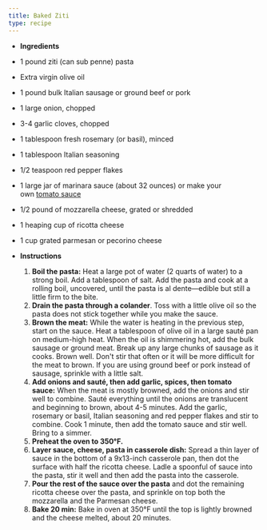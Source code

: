```yaml
---
title: Baked Ziti
type: recipe
---
```


- **Ingredients**
- 1 pound ziti (can sub penne) pasta
- Extra virgin olive oil
- 1 pound bulk Italian sausage or ground beef or pork
- 1 large onion, chopped
- 3-4 garlic cloves, chopped
- 1 tablespoon fresh rosemary (or basil), minced
- 1 tablespoon Italian seasoning
- 1/2 teaspoon red pepper flakes
- 1 large jar of marinara sauce (about 32 ounces) or make your own [tomato sauce](https://www.simplyrecipes.com/recipes/basic_tomato_sauce/)
- 1/2 pound of mozzarella cheese, grated or shredded
- 1 heaping cup of ricotta cheese
- 1 cup grated parmesan or pecorino cheese
- **Instructions**
  
  1.  **Boil the pasta:** Heat a large pot of water (2 quarts of water) to a strong boil. Add a tablespoon of salt. Add the pasta and cook at a rolling boil, uncovered, until the pasta is al dente—edible but still a little firm to the bite.
  2. **Drain the pasta through a colander**. Toss with a little olive oil so the pasta does not stick together while you make the sauce.
  3. **Brown the meat:** While the water is heating in the previous step, start on the sauce. Heat a tablespoon of olive oil in a large sauté pan on medium-high heat. When the oil is shimmering hot, add the bulk sausage or ground meat. Break up any large chunks of sausage as it cooks. Brown well.  Don't stir that often or it will be more difficult for the meat to brown. If you are using ground beef or pork instead of sausage, sprinkle with a little salt.
  4. **Add onions and sauté, then add garlic, spices, then tomato sauce:** When the meat is mostly browned, add the onions and stir well to combine. Sauté everything until the onions are translucent and beginning to brown, about 4-5 minutes. Add the garlic, rosemary or basil, Italian seasoning and red pepper flakes and stir to combine. Cook 1 minute, then add the tomato sauce and stir well. Bring to a simmer.
  5. **Preheat the oven to 350°F.**
  6. **Layer sauce, cheese, pasta in casserole dish:** Spread a thin layer of sauce in the bottom of a 9x13-inch casserole pan, then dot the surface with half the ricotta cheese. Ladle a spoonful of sauce into the pasta, stir it well and then add the pasta into the casserole.
  7. **Pour the rest of the sauce over the pasta** and dot the remaining ricotta cheese over the pasta, and sprinkle on top both the mozzarella and the Parmesan cheese.
  8. **Bake 20 min:** Bake in oven at 350°F until the top is lightly browned and the cheese melted, about 20 minutes.